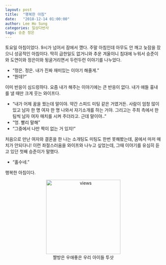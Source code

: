 ```yaml
---
layout: post
title:  "행복한 아침"
date:   "2018-12-14 01:00:00"
author: Lee Ho Sung
categories: 일상다반사
tags: 승준 정은
---
```


토요일 아침이었다. 9시가 넘어서 잠에서 깼다. 주말 아침인데 아무도 안 깨고 늦잠을 잤으니 성공적인 아침이다. 
딱히 급한일도 없거니와 추운 겨울이니 침대에 누워서 승준이와 도연이와 정은이와 뒹굴거리면서 두런두런 이야기를 나누었다.  

- “정은. 정은. 내가 진짜 재미있는 이야기 해줄게.” 
- “뭔데?”  

이미 반응이 심드렁하다. 요즘 내가 해주는 이야기에는 큰 반응이 없다. 내가 애들 흉내를 낼 때만 크게 웃는 와이프다.  

- “내가 어제 꿈을 꿨는데 말이야. 약간 스피드 미팅 같은 거였거든. 사람이 엄청 많이 있고 남자 한 명 여자 한 명 나와서 자기소개를 하는 거야. 그리고는 주최 측에서 한팀씩 남자 여자 매치를 시켜 주더라고. 근데 말이야..” 
- “엉. 빨리 말해” 
- “그중에서 나만 짝이 없는 거 있지!” 

처음으로 만난 여자와 결혼을 한 나는 소개팅도 미팅도 한번 못해봤는데, 꿈에서 마저 매치가 안되다니! 
이런 좌절스러움을 와이프와 나누고 싶었는데,  그때 이야기를 유심히 듣고 있던 첫째 승준이가 말했다.  

- “홀수네.” 

행복한 아침이다.

<center>
	<figure>
		<img src="http://blog.novice.io/assets/행복한아침-1.jpg" width="240" alt="views">
		<figcaption>짤방은 우애좋은 우리 아이들 투샷</figcaption>
	</figure>
</center>
